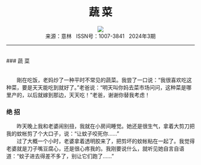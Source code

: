 # <center>蔬 菜</center>

<div align=center><img src="http://fslib.vip.qikan.cn/img.ashx?key=%d7%f7%d5%df%a3%ba"></div>

<center>来源：意林   ISSN号：1007-3841   2024年3期</center>

* * *

<br>### 蔬 菜

  
<br>　　剛在吃饭，老妈炒了一种平时不常见的蔬菜。我尝了一口说：“我很喜欢吃这种菜，要是天天能吃到就好了。”老爸说：“明天叫你妈去菜市场问问，这种菜是哪里产的，以后就嫁到那边，天天吃！”老爸，谢谢你替我考虑！

### 绝 招

  
　　昨天晚上我和老婆闹别扭，我就在小房间睡觉。她还是很生气，拿着大剪刀把我的蚊帐剪了个大口子，说：“让蚊子咬死你……”  
　　过了大概一个小时，老婆拿着透明胶来了，把剪坏的蚊帐粘在一起了。我觉得老婆就是刀子嘴豆腐心，还是很心疼我的。我刚要说什么，就听见她自言自语道：“蚊子进去得差不多了，别让它们跑了……”

